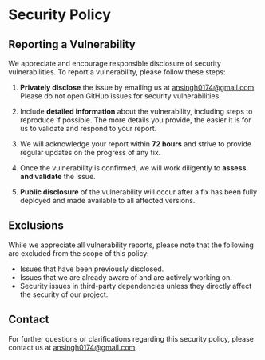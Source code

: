 # Security Policy

## Reporting a Vulnerability

We appreciate and encourage responsible disclosure of security vulnerabilities. To report a vulnerability, please follow these steps:

1. **Privately disclose** the issue by emailing us at [ansingh0174@gmail.com](mailto:ansingh0174@gmail.com). Please do not open GitHub issues for security vulnerabilities.

2. Include **detailed information** about the vulnerability, including steps to reproduce if possible. The more details you provide, the easier it is for us to validate and respond to your report.

3. We will acknowledge your report within **72 hours** and strive to provide regular updates on the progress of any fix.

4. Once the vulnerability is confirmed, we will work diligently to **assess and validate** the issue.

5. **Public disclosure** of the vulnerability will occur after a fix has been fully deployed and made available to all affected versions.

## Exclusions

While we appreciate all vulnerability reports, please note that the following are excluded from the scope of this policy:

- Issues that have been previously disclosed.
- Issues that we are already aware of and are actively working on.
- Security issues in third-party dependencies unless they directly affect the security of our project.

## Contact

For further questions or clarifications regarding this security policy, please contact us at [ansingh0174@gmail.com](mailto:ansingh0174@gmail.com).
